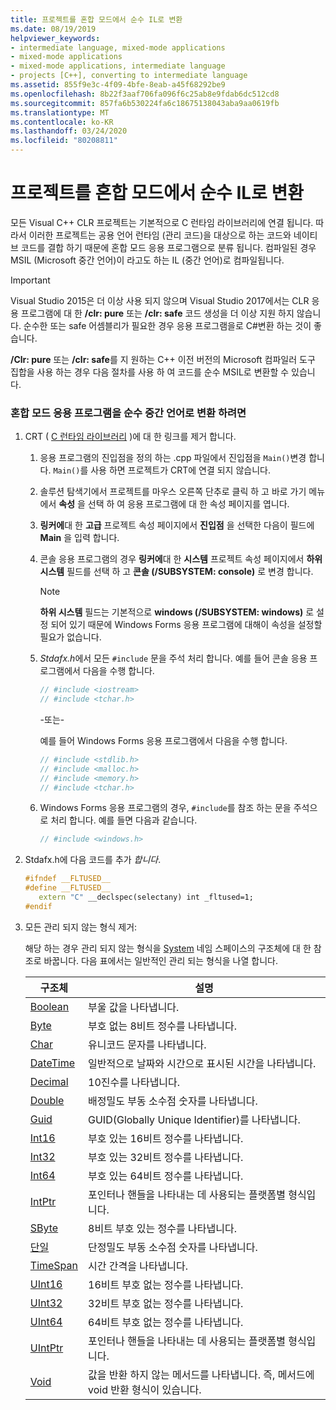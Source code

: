 ```yaml
---
title: 프로젝트를 혼합 모드에서 순수 IL로 변환
ms.date: 08/19/2019
helpviewer_keywords:
- intermediate language, mixed-mode applications
- mixed-mode applications
- mixed-mode applications, intermediate language
- projects [C++], converting to intermediate language
ms.assetid: 855f9e3c-4f09-4bfe-8eab-a45f68292be9
ms.openlocfilehash: 8b22f3aaf706fa096f6c25ab8e9fdab6dc512cd8
ms.sourcegitcommit: 857fa6b530224fa6c18675138043aba9aa0619fb
ms.translationtype: MT
ms.contentlocale: ko-KR
ms.lasthandoff: 03/24/2020
ms.locfileid: "80208811"
---
```

# <a name="converting-projects-from-mixed-mode-to-pure-intermediate-language"></a>프로젝트를 혼합 모드에서 순수 IL로 변환

모든 Visual C++ CLR 프로젝트는 기본적으로 C 런타임 라이브러리에 연결 됩니다. 따라서 이러한 프로젝트는 공용 언어 런타임 (관리 코드)을 대상으로 하는 코드와 네이티브 코드를 결합 하기 때문에 혼합 모드 응용 프로그램으로 분류 됩니다. 컴파일된 경우 MSIL (Microsoft 중간 언어)이 라고도 하는 IL (중간 언어)로 컴파일됩니다.

> [!IMPORTANT]
> Visual Studio 2015은 더 이상 사용 되지 않으며 Visual Studio 2017에서는 CLR 응용 프로그램에 대 한 **/clr: pure** 또는 **/clr: safe** 코드 생성을 더 이상 지원 하지 않습니다. 순수한 또는 safe 어셈블리가 필요한 경우 응용 프로그램을로 C#변환 하는 것이 좋습니다.

**/Clr: pure** 또는 **/clr: safe**를 지 원하는 C++ 이전 버전의 Microsoft 컴파일러 도구 집합을 사용 하는 경우 다음 절차를 사용 하 여 코드를 순수 MSIL로 변환할 수 있습니다.

### <a name="to-convert-your-mixed-mode-application-into-pure-intermediate-language"></a>혼합 모드 응용 프로그램을 순수 중간 언어로 변환 하려면

1. CRT ( [C 런타임 라이브러리](../c-runtime-library/crt-library-features.md) )에 대 한 링크를 제거 합니다.

   1. 응용 프로그램의 진입점을 정의 하는 .cpp 파일에서 진입점을 `Main()`변경 합니다. `Main()`를 사용 하면 프로젝트가 CRT에 연결 되지 않습니다.

   2. 솔루션 탐색기에서 프로젝트를 마우스 오른쪽 단추로 클릭 하 고 바로 가기 메뉴에서 **속성** 을 선택 하 여 응용 프로그램에 대 한 속성 페이지를 엽니다.

   3. **링커에**대 한 **고급** 프로젝트 속성 페이지에서 **진입점** 을 선택한 다음이 필드에 **Main** 을 입력 합니다.

   4. 콘솔 응용 프로그램의 경우 **링커에**대 한 **시스템** 프로젝트 속성 페이지에서 **하위 시스템** 필드를 선택 하 고 **콘솔 (/SUBSYSTEM: console)** 로 변경 합니다.

      > [!NOTE]
      > **하위 시스템** 필드는 기본적으로 **windows (/SUBSYSTEM: windows)** 로 설정 되어 있기 때문에 Windows Forms 응용 프로그램에 대해이 속성을 설정할 필요가 없습니다.

   5. *Stdafx.h*에서 모든 `#include` 문을 주석 처리 합니다. 예를 들어 콘솔 응용 프로그램에서 다음을 수행 합니다.

      ```cpp
      // #include <iostream>
      // #include <tchar.h>
      ```

       -또는-

       예를 들어 Windows Forms 응용 프로그램에서 다음을 수행 합니다.

      ```cpp
      // #include <stdlib.h>
      // #include <malloc.h>
      // #include <memory.h>
      // #include <tchar.h>
      ```

   6. Windows Forms 응용 프로그램의 경우, `#include`를 참조 하는 문을 주석으로 처리 합니다. 예를 들면 다음과 같습니다.

      ```cpp
      // #include <windows.h>
      ```

2. Stdafx.h에 다음 코드를 추가 *합니다*.

   ```cpp
   #ifndef __FLTUSED__
   #define __FLTUSED__
      extern "C" __declspec(selectany) int _fltused=1;
   #endif
   ```

3. 모든 관리 되지 않는 형식 제거:

   해당 하는 경우 관리 되지 않는 형식을 [System](/dotnet/api/system) 네임 스페이스의 구조체에 대 한 참조로 바꿉니다. 다음 표에서는 일반적인 관리 되는 형식을 나열 합니다.

   |구조체|설명|
   |---------------|-----------------|
   |[Boolean](/dotnet/api/system.boolean)|부울 값을 나타냅니다.|
   |[Byte](/dotnet/api/system.byte)|부호 없는 8비트 정수를 나타냅니다.|
   |[Char](/dotnet/api/system.char)|유니코드 문자를 나타냅니다.|
   |[DateTime](/dotnet/api/system.datetime)|일반적으로 날짜와 시간으로 표시된 시간을 나타냅니다.|
   |[Decimal](/dotnet/api/system.decimal)|10진수를 나타냅니다.|
   |[Double](/dotnet/api/system.double)|배정밀도 부동 소수점 숫자를 나타냅니다.|
   |[Guid](/dotnet/api/system.guid)|GUID(Globally Unique Identifier)를 나타냅니다.|
   |[Int16](/dotnet/api/system.int16)|부호 있는 16비트 정수를 나타냅니다.|
   |[Int32](/dotnet/api/system.int32)|부호 있는 32비트 정수를 나타냅니다.|
   |[Int64](/dotnet/api/system.int64)|부호 있는 64비트 정수를 나타냅니다.|
   |[IntPtr](/dotnet/api/system.intptr)|포인터나 핸들을 나타내는 데 사용되는 플랫폼별 형식입니다.|
   |[SByte](/dotnet/api/system.byte)|8비트 부호 있는 정수를 나타냅니다.|
   |[단일](/dotnet/api/system.single)|단정밀도 부동 소수점 숫자를 나타냅니다.|
   |[TimeSpan](/dotnet/api/system.timespan)|시간 간격을 나타냅니다.|
   |[UInt16](/dotnet/api/system.uint16)|16비트 부호 없는 정수를 나타냅니다.|
   |[UInt32](/dotnet/api/system.uint32)|32비트 부호 없는 정수를 나타냅니다.|
   |[UInt64](/dotnet/api/system.uint64)|64비트 부호 없는 정수를 나타냅니다.|
   |[UIntPtr](/dotnet/api/system.uintptr)|포인터나 핸들을 나타내는 데 사용되는 플랫폼별 형식입니다.|
   |[Void](/dotnet/api/system.void)|값을 반환 하지 않는 메서드를 나타냅니다. 즉, 메서드에 void 반환 형식이 있습니다.|
